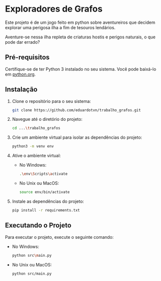 # Exploradores de Grafos

Este projeto é de um jogo feito em python sobre aventureiros que decidem explorar uma perigosa ilha a fim de tesouros lendários.

Aventure-se nessa ilha repleta de criaturas hostis e perigos naturais, o que pode dar errado?  

## Pré-requisitos

Certifique-se de ter Python 3 instalado no seu sistema. Você pode baixá-lo em [python.org](https://www.python.org/downloads/).

## Instalação

1. Clone o repositório para o seu sistema:
    ```bash
    git clone https://github.com/eduardotvn/trabalho_grafos.git
    ```

2. Navegue até o diretório do projeto:
    ```bash
    cd ...\trabalho_grafos
    ```

3. Crie um ambiente virtual para isolar as dependências do projeto:
    ```bash
    python3 -m venv env
    ```

4. Ative o ambiente virtual:
    - No Windows:
        ```bash
        .\env\Scripts\activate
        ```
    - No Unix ou MacOS:
        ```bash
        source env/bin/activate
        ```

5. Instale as dependências do projeto:
    ```bash
    pip install -r requirements.txt
    ```

## Executando o Projeto

Para executar o projeto, execute o seguinte comando:
  - No Windows:
    ```bash
    python src\main.py
    ```
  - No Unix ou MacOS:
    ```bash
    python src/main.py
    ```
